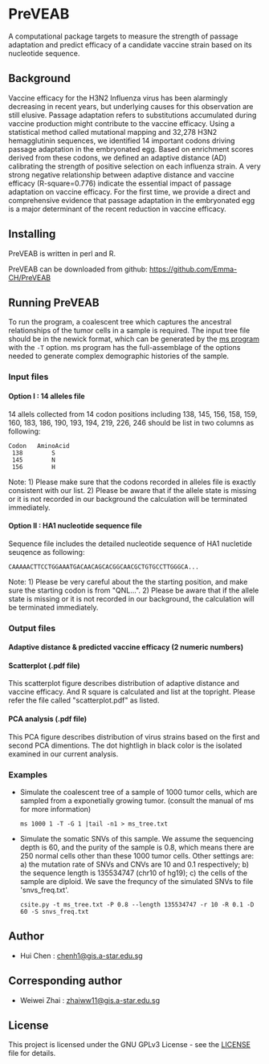 # PreVEAB
A computational package targets to measure the strength of passage adaptation and predict efficacy of a candidate vaccine strain based on its nucleotide sequence.


## Background
Vaccine efficacy for the H3N2 Influenza virus has been alarmingly decreasing in recent years, but underlying causes for this observation are still elusive. Passage adaptation refers to substitutions accumulated during vaccine production might contribute to the vaccine efficacy. Using a statistical method called mutational mapping and 32,278 H3N2 hemagglutinin sequences, we identified 14 important codons driving passage adaptation in the embryonated egg. Based on enrichment scores derived from these codons, we defined an adaptive distance (AD) calibrating the strength of positive selection on each influenza strain. A very strong negative relationship between adaptive distance and vaccine efficacy (R-square=0.776) indicate the essential impact of passage adaptation on vaccine efficacy. For the first time, we provide a direct and comprehensive evidence that passage adaptation in the embryonated egg is a major determinant of the recent reduction in vaccine efficacy.


## Installing

PreVEAB is written in perl and R.

PreVEAB can be downloaded from github: https://github.com/Emma-CH/PreVEAB


## Running PreVEAB

To run the program, a coalescent tree which captures the ancestral relationships
of the tumor cells in a sample is required. The input tree file should be in the
newick format, which can be generated by the [ms
program](http://home.uchicago.edu/rhudson1/source/mksamples.html) with the `-T`
option. ms program has the full-assemblage of the options needed to generate
complex demographic histories of the sample. 


### Input files

#### Option I : 14 alleles file

 14 allels collected from 14 codon positions including 138, 145, 156, 158, 159, 160, 183, 186, 190, 193, 194, 219, 226, 246 should be list in two columns as following:

    Codon   AminoAcid
     138        S
     145        N 
     156        H

Note: 1) Please make sure that the codons recorded in alleles file is exactly consistent with our list.
2) Please be aware that if the allele state is missing or it is not recorded in our background the calculation will be terminated immediately.

#### Option II : HA1 nucleotide sequence file

 Sequence file includes the detailed nucleotide sequence of HA1 nucletide seuqence as following:
    
    CAAAAACTTCCTGGAAATGACAACAGCACGGCAACGCTGTGCCTTGGGCA...

Note: 1) Please be very careful about the the starting position, and make sure the starting codon is from "QNL...".
2) Please be aware that if the allele state is missing or it is not recorded in our background, the calculation will be terminated immediately.

### Output files

#### Adaptive distance & predicted vaccine efficacy (2 numeric numbers)

#### Scatterplot (.pdf file)

This scatterplot figure describes distribution of adaptive distance and vaccine efficacy. And R square is calculated and list at the topright. Please refer the file called "scatterplot.pdf" as listed.

#### PCA analysis (.pdf file)

This PCA figure describes distribution of virus strains based on the first and second PCA dimentions. The dot hightligh in black color is the isolated examined in our current analysis.


### Examples

* Simulate the coalescent tree of a sample of 1000 tumor cells, which are
sampled from a exponetially growing tumor. 
(consult the manual of ms for more information)

    `ms 1000 1 -T -G 1 |tail -n1 > ms_tree.txt`

* Simulate the somatic SNVs of this sample. We assume the sequencing depth is
60, and the purity of the sample is 0.8, which means there are 250 normal
cells other than these 1000 tumor cells. Other settings are: 
a) the mutation rate of SNVs and CNVs are 10 and 0.1 respectively; 
b) the sequence length is 135534747 (chr10 of hg19); 
c) the cells of the sample are diploid. We save the
frequncy of the simulated SNVs to file 'snvs\_freq.txt'.

    `csite.py -t ms_tree.txt -P 0.8 --length 135534747 -r 10 -R 0.1 -D 60 -S
    snvs_freq.txt`


## Author

* Hui Chen : chenh1@gis.a-star.edu.sg

## Corresponding author

*   Weiwei Zhai : zhaiww11@gis.a-star.edu.sg

## License

This project is licensed under the GNU GPLv3 License - see the
[LICENSE](LICENSE) file for details.

